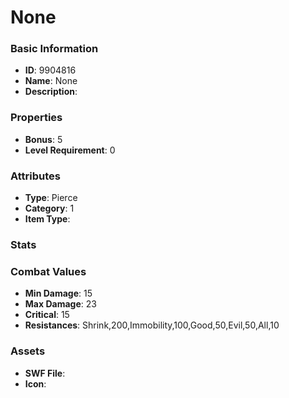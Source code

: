 # None



### Basic Information

- **ID**: 9904816
- **Name**: None
- **Description**: 

### Properties

- **Bonus**: 5
- **Level Requirement**: 0

### Attributes

- **Type**: Pierce
- **Category**: 1
- **Item Type**: 

### Stats


### Combat Values

- **Min Damage**: 15
- **Max Damage**: 23
- **Critical**: 15
- **Resistances**: Shrink,200,Immobility,100,Good,50,Evil,50,All,10

### Assets

- **SWF File**: 
- **Icon**: 

